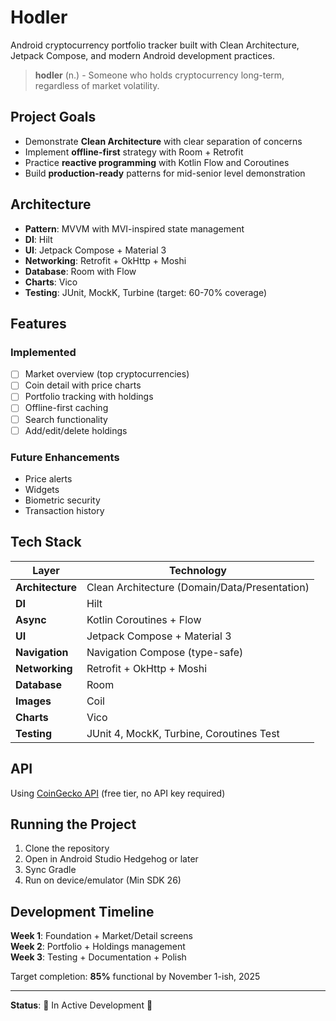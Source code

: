 # Hodler

Android cryptocurrency portfolio tracker built with Clean Architecture, Jetpack Compose, and modern Android development practices.

> **hodler** (n.) - Someone who holds cryptocurrency long-term, regardless of market volatility.

## Project Goals

- Demonstrate **Clean Architecture** with clear separation of concerns
- Implement **offline-first** strategy with Room + Retrofit
- Practice **reactive programming** with Kotlin Flow and Coroutines
- Build **production-ready** patterns for mid-senior level demonstration

## Architecture

- **Pattern**: MVVM with MVI-inspired state management
- **DI**: Hilt
- **UI**: Jetpack Compose + Material 3
- **Networking**: Retrofit + OkHttp + Moshi
- **Database**: Room with Flow
- **Charts**: Vico
- **Testing**: JUnit, MockK, Turbine (target: 60-70% coverage)

## Features

### Implemented
- [ ] Market overview (top cryptocurrencies)
- [ ] Coin detail with price charts
- [ ] Portfolio tracking with holdings
- [ ] Offline-first caching
- [ ] Search functionality
- [ ] Add/edit/delete holdings

### Future Enhancements
- Price alerts
- Widgets
- Biometric security
- Transaction history

## Tech Stack

| Layer | Technology |
|-------|-----------|
| **Architecture** | Clean Architecture (Domain/Data/Presentation) |
| **DI** | Hilt |
| **Async** | Kotlin Coroutines + Flow |
| **UI** | Jetpack Compose + Material 3 |
| **Navigation** | Navigation Compose (type-safe) |
| **Networking** | Retrofit + OkHttp + Moshi |
| **Database** | Room |
| **Images** | Coil |
| **Charts** | Vico |
| **Testing** | JUnit 4, MockK, Turbine, Coroutines Test |

## API

Using [CoinGecko API](https://www.coingecko.com/api/documentation) (free tier, no API key required)

## Running the Project

1. Clone the repository
2. Open in Android Studio Hedgehog or later
3. Sync Gradle
4. Run on device/emulator (Min SDK 26)

## Development Timeline

**Week 1**: Foundation + Market/Detail screens  
**Week 2**: Portfolio + Holdings management  
**Week 3**: Testing + Documentation + Polish

Target completion: **85%** functional by November 1-ish, 2025

---

**Status**: 🚧 In Active Development 🚧
